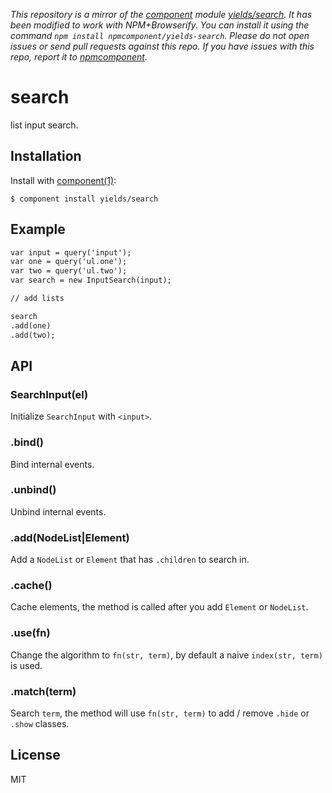 *This repository is a mirror of the [component](http://component.io) module [yields/search](http://github.com/yields/search). It has been modified to work with NPM+Browserify. You can install it using the command `npm install npmcomponent/yields-search`. Please do not open issues or send pull requests against this repo. If you have issues with this repo, report it to [npmcomponent](https://github.com/airportyh/npmcomponent).*

# search

  list input search.

## Installation

  Install with [component(1)](http://component.io):

    $ component install yields/search

## Example

```html
var input = query('input');
var one = query('ul.one');
var two = query('ul.two');
var search = new InputSearch(input);

// add lists

search
.add(one)
.add(two);
```

## API

### SearchInput(el)

Initialize `SearchInput` with `<input>`.

### .bind()

Bind internal events.

### .unbind()

Unbind internal events.

### .add(NodeList|Element)

Add a `NodeList` or `Element` that has `.children` to search in.

### .cache()

Cache elements, the method is called after you add `Element` or `NodeList`.

### .use(fn)

Change the algorithm to `fn(str, term)`, by default a naive `index(str, term)` is used.

### .match(term)

Search `term`, the method will use `fn(str, term)` to add / remove `.hide` or `.show` classes.

## License

  MIT

